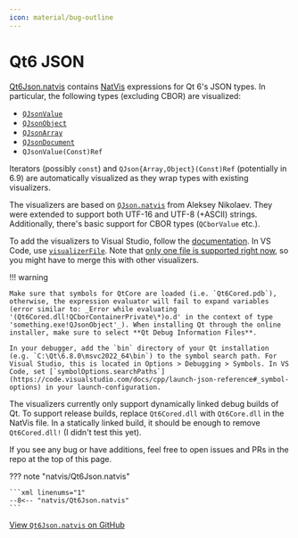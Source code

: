 ```yaml
---
icon: material/bug-outline
---
```


# Qt6 JSON

[Qt6Json.natvis][source] contains [NatVis](https://learn.microsoft.com/en-us/visualstudio/debugger/create-custom-views-of-native-objects) expressions for Qt 6's JSON types. In particular, the following types (excluding CBOR) are visualized:

- [`QJsonValue`](https://doc.qt.io/qt-6/qjsonvalue.html)
- [`QJsonObject`](https://doc.qt.io/qt-6/qjsonobject.html)
- [`QJsonArray`](https://doc.qt.io/qt-6/qjsonarray.html)
- [`QJsonDocument`](https://doc.qt.io/qt-6/qjsondocument.html)
- `QJsonValue(Const)Ref`

Iterators (possibly `const`) and `QJson{Array,Object}(Const)Ref` (potentially in 6.9) are automatically visualized as they wrap types with existing visualizers.

The visualizers are based on [`QJson.natvis`](https://github.com/aleksey-nikolaev/natvis-collection/blob/bd39c080d1984cc331b231845e7755f31411f7fd/QJson.natvis) from Aleksey Nikolaev. They were extended to support both UTF-16 and UTF-8 (+ASCII) strings. Additionally, there's basic support for CBOR types (`QCborValue` etc.).

To add the visualizers to Visual Studio, follow the [documentation](https://learn.microsoft.com/en-us/visualstudio/debugger/create-custom-views-of-native-objects#BKMK_natvis_location).
In VS Code, use [`visualizerFile`](https://code.visualstudio.com/docs/cpp/launch-json-reference#_visualizerfile). Note that [only one file is supported right now](https://github.com/microsoft/vscode-cpptools/issues/10917), so you might have to merge this with other visualizers.

!!! warning

    Make sure that symbols for QtCore are loaded (i.e. `Qt6Cored.pdb`), otherwise, the expression evaluator will fail to expand variables (error similar to: _Error while evaluating '(Qt6Cored.dll!QCborContainerPrivate\*)o.d' in the context of type 'something.exe!QJsonObject'_). When installing Qt through the online installer, make sure to select **Qt Debug Information Files**.

    In your debugger, add the `bin` directory of your Qt installation (e.g. `C:\Qt\6.8.0\msvc2022_64\bin`) to the symbol search path. For Visual Studio, this is located in Options > Debugging > Symbols. In VS Code, set [`symbolOptions.searchPaths`](https://code.visualstudio.com/docs/cpp/launch-json-reference#_symbol-options) in your launch-configuration.

The visualizers currently only support dynamically linked debug builds of Qt. To support release builds, replace `Qt6Cored.dll` with `Qt6Core.dll` in the NatVis file. In a statically linked build, it should be enough to remove `Qt6Cored.dll!` (I didn't test this yet).

If you see any bug or have additions, feel free to open issues and PRs in the repo at the top of this page.

??? note "natvis/Qt6Json.natvis"

    ```xml linenums="1"
    --8<-- "natvis/Qt6Json.natvis"
    ```

[View `Qt6Json.natvis` on GitHub][source]

[source]: https://github.com/Nerixyz/scripts/blob/main/scripts/natvis/Qt6Json.natvis
